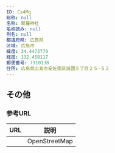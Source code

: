 ```yaml
---
ID: Cs4Mq
総称: null
名称: 新羅神社
名称読み: null
別名: null
都道府県: 広島県
区域: 広島市
緯度: 34.4473779
経度: 132.458117
郵便番号: 7310138
住所: 広島県広島市安佐南区祇園５丁目２５−５２
---
```


## その他

### 参考URL

| URL | 説明          |
| --- | ------------- |
|     | OpenStreetMap |
